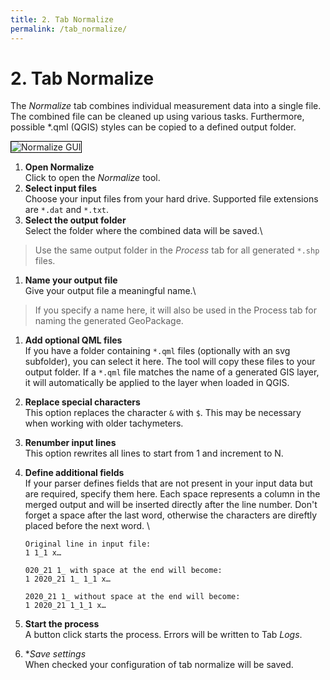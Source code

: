 ```yaml
---
title: 2. Tab Normalize
permalink: /tab_normalize/
---
```


# 2. Tab Normalize

The _Normalize_ tab combines individual measurement data into a single file. The combined file can be cleaned up using various tasks. Furthermore, possible *.qml (QGIS) styles can be copied to a defined output folder. 

<img src="/assets/img/normalize.jpg" alt="Normalize GUI" style="border: 1px solid black" />

1. **Open Normalize**\
Click to open the _Normalize_ tool.
2. **Select input files**\
Choose your input files from your hard drive. Supported file extensions are `*.dat` and `*.txt`.
3. **Select the output folder**\
Select the folder where the combined data will be saved.\
> Use the same output folder in the _Process_ tab for all generated `*.shp` files.
1. **Name your output file**\
Give your output file a meaningful name.\
> If you specify a name here, it will also be used in the Process tab for naming the generated GeoPackage.
1. **Add optional QML files**\
If you have a folder containing `*.qml` files (optionally with an svg subfolder), you can select it here. The tool will copy these files to your output folder. If a `*.qml` file matches the name of a generated GIS layer, it will automatically be applied to the layer when loaded in QGIS.
1. **Replace special characters**\
This option replaces the character `&` with `$`. This may be necessary when working with older tachymeters.
1. **Renumber input lines**\
This option rewrites all lines to start from 1 and increment to N.
1. **Define additional fields**\
If your parser defines fields that are not present in your input data but are required, specify them here. Each space represents a column in the merged output and will be inserted directly after the line number. Don't forget a space after the last word, otherwise the characters are direftly placed before the next word.
\
    ```
    Original line in input file:
    1 1_1 x…

    020_21 1_ with space at the end will become:
    1 2020_21 1_ 1_1 x…

    2020_21 1_ without space at the end will become:
    1 2020_21 1_1_1 x…
    ```

1. **Start the process**\
A button click starts the process. Errors will be written to Tab _Logs_.
1. **Save settings*\
When checked your configuration of tab normalize will be saved.
